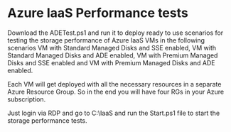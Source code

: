 # Azure IaaS Performance tests

Download the ADETest.ps1 and run it to deploy ready to use scenarios for testing the storage performance of Azure IaaS VMs in the following scenarios VM with Standard Managed Disks and SSE enabled, VM with Standard Managed Disks and ADE enabled, VM with Premium Managed Disks and SSE enabled and VM with Premium Managed Disks and ADE enabled.

Each VM will get deployed with all the necessary resources in a separate Azure Resource Group. So in the end you will have four RGs in your Azure subscription.

Just login via RDP and go to C:\IaaS and run the Start.ps1 file to start the storage performance tests.

